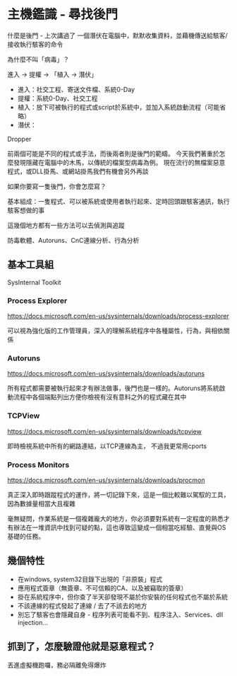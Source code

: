 主機鑑識 - 尋找後門
=====
什麼是後門 - 上次講過了
一個潛伏在電腦中，默默收集資料，並藉機傳送給駭客/接收執行駭客的命令

為什麼不叫「病毒」？

進入 -> 提權 -> 「植入 -> 潛伏」

* 進入：社交工程、寄送文件檔、系統0-Day
* 提權：系統0-Day、社交工程
* 植入：放下可被執行的程式或script於系統中，並加入系統啟動流程（可能省略）
* 潛伏：

Dropper

前兩個可能是不同的程式或手法，而後兩者則是後門的範疇。
今天我們著重於怎麼發現隱藏在電腦中的木馬，以傳統的檔案型病毒為例。
現在流行的無檔案惡意程式，或DLL掛馬、或網站掛馬我們有機會另外再談

如果你要寫一隻後門，你會怎麼寫？

基本組成：一隻程式、可以被系統或使用者執行起來、定時回頭跟駭客通訊，執行駭客想做的事

這幾個地方都有一些方法可以去偵測與追蹤

防毒軟體、Autoruns、CnC連線分析、行為分析

## 基本工具組
SysInternal Toolkit

### Process Explorer 
<https://docs.microsoft.com/en-us/sysinternals/downloads/process-explorer>

可以視為強化版的工作管理員，深入的理解系統程序中各種屬性，行為，與相依關係

### Autoruns 
<https://docs.microsoft.com/en-us/sysinternals/downloads/autoruns>

所有程式都需要被執行起來才有辦法做事，後門也是一樣的。Autoruns將系統啟動流程中各個端點列出方便你檢視有沒有意料之外的程式藏在其中

### TCPView 
<https://docs.microsoft.com/en-us/sysinternals/downloads/tcpview> 

即時檢視系統中所有的網路連結，以TCP連線為主，
不過我更常用cports

### Process Monitors 
<https://docs.microsoft.com/en-us/sysinternals/downloads/procmon>

真正深入即時跟蹤程式的運作，將一切記錄下來，這是一個比較難以駕馭的工具，因為數據量相當大且複雜

毫無疑問，作業系統是一個複雜龐大的地方，你必須要對系統有一定程度的熟悉才有辦法在一堆資訊中找到可疑的點，這也導致這變成一個相當吃經驗、直覺與OS基礎的任務。

## 幾個特性
* 在windows, system32目錄下出現的「非原裝」程式
* 應用程式簽章（無簽章、不可信賴的CA、以及被竊取的簽章）
* 掛在系統程序中，但你查了半天卻發現不屬於你安裝的任何程式也不屬於系統
* 不該連線的程式發起了連線 / 去了不該去的地方
* 別忘了駭客也會隱藏自身 - 程序列表可能看不到、程序注入、Services、dll injection...

## 抓到了，怎麼驗證他就是惡意程式？
丟進虛擬機跑囉，務必隔離免得爆炸